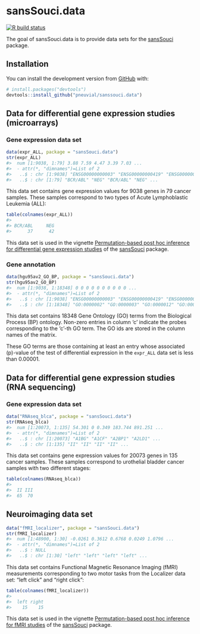 
<!-- README.md is generated from README.Rmd. Please edit that file -->

# sansSouci.data

<!-- badges: start -->

[![R build
status](https://github.com/pneuvial/sanssouci.data/workflows/R-CMD-check/badge.svg)](https://github.com/pneuvial/sanssouci.data/actions)
<!-- badges: end -->

The goal of sansSouci.data is to provide data sets for the
[sansSouci](https://github.com/pneuvial/sanssouci) package.

## Installation

You can install the development version from
[GitHub](https://github.com/) with:

``` r
# install.packages("devtools")
devtools::install_github("pneuvial/sanssouci.data")
```

## Data for differential gene expression studies (microarrays)

### Gene expression data set

``` r
data(expr_ALL, package = "sansSouci.data")
str(expr_ALL)
#>  num [1:9038, 1:79] 3.88 7.59 4.47 3.39 7.03 ...
#>  - attr(*, "dimnames")=List of 2
#>   ..$ : chr [1:9038] "ENSG00000000003" "ENSG00000000419" "ENSG00000000457" "ENSG00000000460" ...
#>   ..$ : chr [1:79] "BCR/ABL" "NEG" "BCR/ABL" "NEG" ...
```

This data set contains gene expression values for 9038 genes in 79
cancer samples. These samples correspond to two types of Acute
Lymphoblastic Leukemia (ALL):

``` r
table(colnames(expr_ALL))
#> 
#> BCR/ABL     NEG 
#>      37      42
```

This data set is used in the vignette [Permutation-based post hoc
inference for differential gene expression
studies](https://pneuvial.github.io/sanssouci/articles/post-hoc_differential-expression.html)
of the [sansSouci](https://github.com/pneuvial/sanssouci) package.

### Gene annotation

``` r
data(hgu95av2_GO_BP, package = "sansSouci.data")
str(hgu95av2_GO_BP)
#>  num [1:9038, 1:18348] 0 0 0 0 0 0 0 0 0 0 ...
#>  - attr(*, "dimnames")=List of 2
#>   ..$ : chr [1:9038] "ENSG00000000003" "ENSG00000000419" "ENSG00000000457" "ENSG00000000460" ...
#>   ..$ : chr [1:18348] "GO:0000002" "GO:0000003" "GO:0000012" "GO:0000017" ...
```

This data set contains 18348 Gene Ontology (GO) terms from the
Biological Process (BP) ontology. Non-zero entries in column ‘c’
indicate the probes corresponding to the ‘c’-th GO term. The GO ids are
stored in the column names of the matrix.

These GO terms are those containing at least an entry whose associated
\(p\)-value of the test of differential expression in the `expr_ALL`
data set is less than 0.00001.

## Data for differential gene expression studies (RNA sequencing)

### Gene expression data set

``` r
data("RNAseq_blca", package = "sansSouci.data")
str(RNAseq_blca)
#>  num [1:20073, 1:135] 54.301 0 0.349 183.744 891.251 ...
#>  - attr(*, "dimnames")=List of 2
#>   ..$ : chr [1:20073] "A1BG" "A1CF" "A2BP1" "A2LD1" ...
#>   ..$ : chr [1:135] "II" "II" "II" "II" ...
```

This data set contains gene expression values for 20073 genes in 135
cancer samples. These samples correspond to urothelial bladder cancer
samples with two different stages:

``` r
table(colnames(RNAseq_blca))
#> 
#>  II III 
#>  65  70
```

## Neuroimaging data set

``` r
data("fMRI_localizer", package = "sansSouci.data")
str(fMRI_localizer)
#>  num [1:48900, 1:30] -0.0261 0.3612 0.6768 0.0249 1.0796 ...
#>  - attr(*, "dimnames")=List of 2
#>   ..$ : NULL
#>   ..$ : chr [1:30] "left" "left" "left" "left" ...
```

This data set contains Functional Magnetic Resonance Imaging (fMRI)
measurements corresponding to two motor tasks from the Localizer data
set: “left click” and “right click”:

``` r
table(colnames(fMRI_localizer))
#> 
#>  left right 
#>    15    15
```

This data set is used in the vignette [Permutation-based post hoc
inference for fMRI
studies](https://pneuvial.github.io/sanssouci/articles/post-hoc_fMRI.html)
of the [sansSouci](https://github.com/pneuvial/sanssouci) package.
